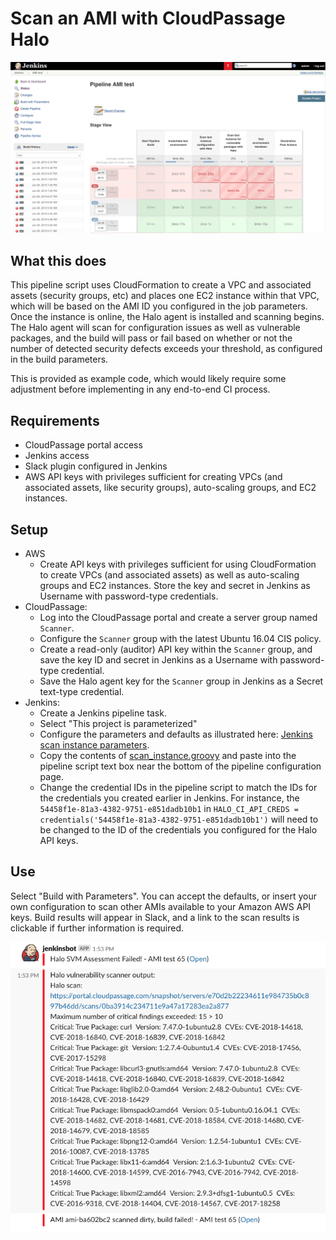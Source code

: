 # Scan an AMI with CloudPassage Halo

![Jenkins pipeline AMI scan](./images/scan_instance_1.png)

## What this does

This pipeline script uses CloudFormation to create a VPC and associated assets
(security groups, etc) and places one EC2 instance within that VPC, which will
be based on the AMI ID you configured in the job parameters. Once the instance
is online, the Halo agent is installed and scanning begins. The Halo agent will
scan for configuration issues as well as vulnerable packages, and the build
will pass or fail based on whether or not the number of detected security
defects exceeds your threshold, as configured in the build parameters.

This is provided as example code, which would likely require some adjustment
before implementing in any end-to-end CI process.

## Requirements

* CloudPassage portal access
* Jenkins access
* Slack plugin configured in Jenkins
* AWS API keys with privileges sufficient for creating VPCs (and associated
  assets, like security groups), auto-scaling groups, and EC2 instances.

## Setup

* AWS
  * Create API keys with privileges sufficient for using CloudFormation to
  create VPCs (and associated assets) as well as auto-scaling groups and
  EC2 instances. Store the key and secret in Jenkins as Username with
  password-type credentials.
* CloudPassage:
  * Log into the CloudPassage portal and create a server group named `Scanner`.
  * Configure the `Scanner` group with the latest Ubuntu 16.04 CIS policy.
  * Create a read-only (auditor) API key within the `Scanner` group, and
   save the key ID and secret in Jenkins as a Username with password-type
   credential.
  * Save the Halo agent key for the `Scanner` group in Jenkins as a Secret
  text-type credential.
* Jenkins:
  * Create a Jenkins pipeline task.
  * Select "This project is parameterized"
  * Configure the parameters and defaults as illustrated here:
  [Jenkins scan instance parameters](./images/scan_instance_2.png).
  * Copy the contents of [scan_instance.groovy](./scripts/scan_instance.groovy)
  and paste into the pipeline script text box near the bottom of the pipeline
  configuration page.
  * Change the credential IDs in the pipeline script to match the IDs for the
  credentials you created earlier in Jenkins. For instance, the
  `54458f1e-81a3-4382-9751-e851dadb10b1` in
  `HALO_CI_API_CREDS = credentials('54458f1e-81a3-4382-9751-e851dadb10b1')` will
  need to be changed to the ID of the credentials you configured for the Halo
  API keys.

## Use

Select "Build with Parameters". You can accept the defaults, or insert your own
configuration to scan other AMIs available to your Amazon AWS API keys.
Build results will appear in Slack, and a link to the scan results is clickable
if further information is required.

![Jenkins pipeline scan results](./images/scan_instance_3.png)
